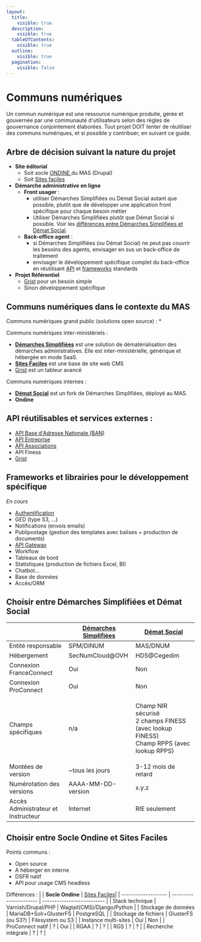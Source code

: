 ```yaml
---
layout:
  title:
    visible: true
  description:
    visible: true
  tableOfContents:
    visible: true
  outline:
    visible: true
  pagination:
    visible: false
---
```


# Communs numériques

Un commun numérique est une ressource numérique produite, gérée et gouvernée par une communauté d'utilisateurs selon des règles de gouvernance conjointement élaborées. Tout projet DOIT tenter de réutiliser des communs numériques, et si possible y contribuer, en suivant ce guide.

## Arbre de décision suivant la nature du projet

* **Site éditorial**
  * Soit socle [ONDINE ](../undefined/nos-produits/communs-numeriques/ondine.md)du MAS (Drupal)
  * Soit [Sites faciles](https://sites-faciles.beta.numerique.gouv.fr/)
* **Démarche administrative en ligne**
  * **Front usager** :
    * utiliser Démarches Simplifiées ou Démat Social autant que possible, plutôt que de développer une application front spécifique pour chaque besoin métier
    * Utiliser Démarches Simplifiées plutôt que Démat Social si possible. Voir les [différences entre Démarches Simplifiées et Démat Social](communs-numeriques.md#choisir-entre-démarches-simplifiées-et-démat-social).
  * **Back-office agent** :
    * si Démarches Simplifiées (ou Démat Social) ne peut pas couvrir les besoins des agents, envisager en sus un back-office de traitement
    * envisager le développement spécifique complet du back-office en réutilisant [API](#api-réutilisableset-services-externes-) et [frameworks](#frameworks-et-librairies-standards-pour-le-développement-spécifique) standards
* **Projet Référentiel**
  * [Grist](https://grist.numerique.gouv.fr/) pour un besoin simple
  * Sinon développement spécifique

## Communs numériques dans le contexte du MAS

Communs numériques grand public (solutions open source) :
* 

Communs numériques inter-ministériels :
* [**Démarches Simplifiées**](https://doc.demarches-simplifiees.fr/) est une solution de dématérialisation des démarches administratives. Elle est inter-ministérielle, générique et hébergée en mode SaaS.
* [**Sites Faciles**](https://sites-faciles.beta.numerique.gouv.fr/) est une base de site web CMS
* [Grist](https://grist.numerique.gouv.fr/) est un tableur avancé

Communs numériques internes :
* [**Démat Social**](https://demat.social.gouv.fr/) est un fork de Démarches Simplifiées, déployé au MAS.
* **Ondine**

## API réutilisables et services externes :
* [API Base d'Adresse Nationale (BAN)](https://www.data.gouv.fr/fr/dataservices/api-base-dadresse-nationale-ban/)
* [API Entreprise](https://www.data.gouv.fr/fr/dataservices/api-entreprise/)
* [API Associations](https://www.associations.gouv.fr/les-api-et-autres-outils.html)
* API Finess
* [Grist](https://grist.numerique.gouv.fr/)

## Frameworks et librairies pour le développement spécifique

_En cours_

* [Authentification](/concevoir/iam.md)
* GED (type S3, …)
* Notifications (envois emails)
* Publipostage (gestion des templates avec balises + production de documents)
* [API Gateway](/concevoir/api/api-gateway.md)
* Workflow
* Tableaux de bord
* Statistiques (production de fichiers Excel, BI)
* Chatbot...
* Base de données
* Accès/ORM

## Choisir entre Démarches Simplifiées et Démat Social

|                                     | [Démarches Simplifiées](https://www.demarches-simplifiees.fr/) | [Démat Social](https://demat.social.gouv.fr/)                                                      |
| ----------------------------------- | -------------------------- | -------------------------------------------------------------------------------------------------- |
| Entité responsable                  | SPM/DINUM                  | MAS/DNUM                                                                                           |
| Hébergement                         | SecNumCloud@OVH            | HDS@Cegedim                                                                                        |
| Connexion FranceConnect             | Oui                        | Non                                                                                                |
| Connexion ProConnect                | Oui                        | Non                                                                                                |
| Champs spécifiques                  | n/a                        | <p>Champ NIR sécurisé<br>2 champs FINESS (avec lookup FINESS)<br>Champ RPPS (avec lookup RPPS)</p> |
| Montées de version                  | \~tous les jours           | 3-12 mois de retard                                                                                |
| Numérotation des versions           | AAAA-MM-DD-version         | x.y.z                                                                                              |
| Accès Administrateur et Instructeur | Internet                   | RIE seulement                                                                                      |

## Choisir entre Socle Ondine et Sites Faciles

Points communs :
- Open source
- A héberger en interne
- DSFR natif
- API pour usage CMS headless

Différences :
|                      | **Socle Ondine**       | [Sites Faciles](https://sites-faciles.beta.numerique.gouv.fr/)|
| -------------------  | ---------------------- | -------------------------- |
| Stack technique      | Varnish/Drupal/PHP     | Wagtail(CMS)/Django/Python |
| Stockage de données  | MariaDB+Solr+GlusterFS | PostgreSQL                 |
| Stockage de fichiers | GlusterFS (ou S3?)     | Filesystem ou S3           |
| Instance multi-sites | Oui                    | Non                        |
| ProConnect natif     | ?                      | Oui                        |
| RGAA                 | ?                      | ?                          |
| RGS                  | ?                      | ?                          |
| Recherche intégrale  | ?                      | ?                          |
